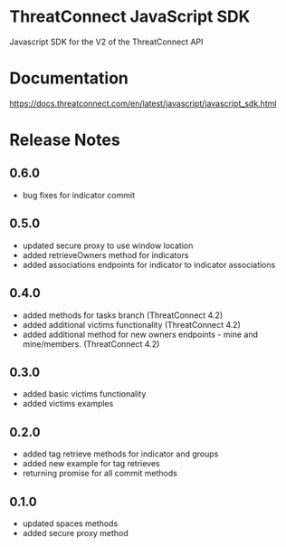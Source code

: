 # ThreatConnect JavaScript SDK
Javascript SDK for the V2 of the ThreatConnect API

# Documentation

https://docs.threatconnect.com/en/latest/javascript/javascript_sdk.html

# Release Notes

## 0.6.0
* bug fixes for indicator commit

## 0.5.0
* updated secure proxy to use window location
* added retrieveOwners method for indicators
* added associations endpoints for indicator to indicator associations

## 0.4.0
* added methods for tasks branch (ThreatConnect 4.2)
* added additional victims functionality (ThreatConnect 4.2)
* added additional method for new owners endpoints - mine and mine/members.  (ThreatConnect 4.2)

## 0.3.0
* added basic victims functionality
* added victims examples

## 0.2.0
* added tag retrieve methods for indicator and groups
* added new example for tag retrieves
* returning promise for all commit methods

## 0.1.0
* updated spaces methods
* added secure proxy method
